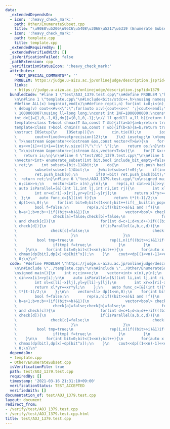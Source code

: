 ```yaml
---
data:
  _extendedDependsOn:
  - icon: ':heavy_check_mark:'
    path: Other/EnumerateSubset.cpp
    title: "\u90E8\u5206\u96C6\u5408\u306E\u5217\u6319 (Enumerate Subset)"
  - icon: ':heavy_check_mark:'
    path: template.cpp
    title: template.cpp
  _extendedRequiredBy: []
  _extendedVerifiedWith: []
  _isVerificationFailed: false
  _pathExtension: cpp
  _verificationStatusIcon: ':heavy_check_mark:'
  attributes:
    '*NOT_SPECIAL_COMMENTS*': ''
    PROBLEM: https://judge.u-aizu.ac.jp/onlinejudge/description.jsp?id=1379
    links:
    - https://judge.u-aizu.ac.jp/onlinejudge/description.jsp?id=1379
  bundledCode: "#line 1 \"test/AOJ_1379.test.cpp\"\n#define PROBLEM \"https://judge.u-aizu.ac.jp/onlinejudge/description.jsp?id=1379\"\
    \n\n#line 1 \"template.cpp\"\n#include<bits/stdc++.h>\nusing namespace std;\n\
    #define ALL(x) begin(x),end(x)\n#define rep(i,n) for(int i=0;i<(n);i++)\n#define\
    \ debug(v) cout<<#v<<\":\";for(auto x:v){cout<<x<<' ';}cout<<endl;\n#define mod\
    \ 1000000007\nusing ll=long long;\nconst int INF=1000000000;\nconst ll LINF=1001002003004005006ll;\n\
    int dx[]={1,0,-1,0},dy[]={0,1,0,-1};\n// ll gcd(ll a,ll b){return b?gcd(b,a%b):a;}\n\
    template<class T>bool chmax(T &a,const T &b){if(a<b){a=b;return true;}return false;}\n\
    template<class T>bool chmin(T &a,const T &b){if(b<a){a=b;return true;}return false;}\n\
    \nstruct IOSetup{\n    IOSetup(){\n        cin.tie(0);\n        ios::sync_with_stdio(0);\n\
    \        cout<<fixed<<setprecision(12);\n    }\n} iosetup;\n \ntemplate<typename\
    \ T>\nostream &operator<<(ostream &os,const vector<T>&v){\n    for(int i=0;i<(int)v.size();i++)\
    \ os<<v[i]<<(i+1==(int)v.size()?\"\":\" \");\n    return os;\n}\ntemplate<typename\
    \ T>\nistream &operator>>(istream &is,vector<T>&v){\n    for(T &x:v)is>>x;\n \
    \   return is;\n}\n\n#line 4 \"test/AOJ_1379.test.cpp\"\n\n#line 1 \"Other/EnumerateSubset.cpp\"\
    \nvector<int> enumerate_subset(int bit,bool include_bit_empty=false){\n    vector<int>\
    \ ret;\n    int subset=(bit-1)&bit;\n    do{\n        ret.push_back(subset);\n\
    \        subset=(subset-1)&bit;\n    }while(subset!=0);\n    if(include_bit_empty){\n\
    \        ret.push_back(0);\n        if(0!=bit) ret.push_back(bit);\n    }\n  \
    \  return ret;\n}\n#line 6 \"test/AOJ_1379.test.cpp\"\n\nsigned main(){\n    int\
    \ n;cin>>n;\n    vector<int> x(n),y(n);\n    rep(i,n) cin>>x[i]>>y[i];\n\n   \
    \ auto isParallel=[&](int li,int lj,int ri,int rj){\n        int xl=x[li]-x[lj],yl=y[li]-y[lj];\n\
    \        int xr=x[ri]-x[rj],yr=y[ri]-y[rj];\n        return xl*yr==xr*yl;\n  \
    \  };\n    auto func_c=[&](int t){\n        return t*(t-1)/2;\n    };\n\n    vector<ll>\
    \ dp(1<<n,0);\n    for(int bit=0;bit<(1<<n);bit++)if(__builtin_popcount(bit)%2==0){\n\
    \        bool f=false;\n        rep(a,n)if((bit>>a)&1 and !f){\n            for(int\
    \ b=a+1;b<n;b++)if((bit>>b)&1){\n                vector<bool> check(n,true);\n\
    \                check[a]=false;check[b]=false;\n                for(int c=0;c<n;c++)if(((bit>>c)&1)\
    \ and check[c]){\n                    for(int d=c+1;d<n;d++)if(((bit>>d)&1) and\
    \ check[d]){\n                        if(isParallel(a,b,c,d)){\n             \
    \               check[c]=false;\n                            check[d]=false;\n\
    \                        }\n                    }\n                }\n       \
    \         bool tmp=true;\n                rep(i,n)if((bit>>i)&1)if(check[i]) tmp=false;\n\
    \                if(tmp) f=true;\n            }\n        }\n        if(f) dp[bit]=func_c(__builtin_popcount(bit)/2);\n\
    \    }\n\n    for(int bit=0;bit<(1<<n);bit++){\n        for(auto x:enumerate_subset(bit))\
    \ chmax(dp[bit],dp[x]+dp[bit^x]);\n    }\n    cout<<dp[(1<<n)-1]<<endl;\n    return\
    \ 0;\n}\n"
  code: "#define PROBLEM \"https://judge.u-aizu.ac.jp/onlinejudge/description.jsp?id=1379\"\
    \n\n#include \"../template.cpp\"\n\n#include \"../Other/EnumerateSubset.cpp\"\n\
    \nsigned main(){\n    int n;cin>>n;\n    vector<int> x(n),y(n);\n    rep(i,n)\
    \ cin>>x[i]>>y[i];\n\n    auto isParallel=[&](int li,int lj,int ri,int rj){\n\
    \        int xl=x[li]-x[lj],yl=y[li]-y[lj];\n        int xr=x[ri]-x[rj],yr=y[ri]-y[rj];\n\
    \        return xl*yr==xr*yl;\n    };\n    auto func_c=[&](int t){\n        return\
    \ t*(t-1)/2;\n    };\n\n    vector<ll> dp(1<<n,0);\n    for(int bit=0;bit<(1<<n);bit++)if(__builtin_popcount(bit)%2==0){\n\
    \        bool f=false;\n        rep(a,n)if((bit>>a)&1 and !f){\n            for(int\
    \ b=a+1;b<n;b++)if((bit>>b)&1){\n                vector<bool> check(n,true);\n\
    \                check[a]=false;check[b]=false;\n                for(int c=0;c<n;c++)if(((bit>>c)&1)\
    \ and check[c]){\n                    for(int d=c+1;d<n;d++)if(((bit>>d)&1) and\
    \ check[d]){\n                        if(isParallel(a,b,c,d)){\n             \
    \               check[c]=false;\n                            check[d]=false;\n\
    \                        }\n                    }\n                }\n       \
    \         bool tmp=true;\n                rep(i,n)if((bit>>i)&1)if(check[i]) tmp=false;\n\
    \                if(tmp) f=true;\n            }\n        }\n        if(f) dp[bit]=func_c(__builtin_popcount(bit)/2);\n\
    \    }\n\n    for(int bit=0;bit<(1<<n);bit++){\n        for(auto x:enumerate_subset(bit))\
    \ chmax(dp[bit],dp[x]+dp[bit^x]);\n    }\n    cout<<dp[(1<<n)-1]<<endl;\n    return\
    \ 0;\n}\n"
  dependsOn:
  - template.cpp
  - Other/EnumerateSubset.cpp
  isVerificationFile: true
  path: test/AOJ_1379.test.cpp
  requiredBy: []
  timestamp: '2021-03-16 21:31:10+09:00'
  verificationStatus: TEST_ACCEPTED
  verifiedWith: []
documentation_of: test/AOJ_1379.test.cpp
layout: document
redirect_from:
- /verify/test/AOJ_1379.test.cpp
- /verify/test/AOJ_1379.test.cpp.html
title: test/AOJ_1379.test.cpp
---
```

